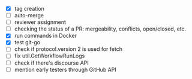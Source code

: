 - [x] tag creation
- [ ] auto-merge
- [ ] reviewer assignment
- [ ] checking the status of a PR: mergeability, conflicts, open/closed, etc.
- [x] run commands in Docker
- [x] test git-go
- [ ] check if protocol.version 2 is used for fetch
- [ ] fix util.GetWorkflowRunLogs
- [ ] check if there's discourse API
- [ ] mention early testers through GitHub API
